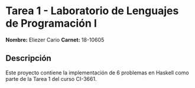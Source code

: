 # Tarea 1 - Laboratorio de Lenguajes de Programación I

**Nombre:** Eliezer Cario
**Carnet:** 18-10605

## Descripción

Este proyecto contiene la implementación de 6 problemas en Haskell como parte de la Tarea 1 del curso CI-3661.
